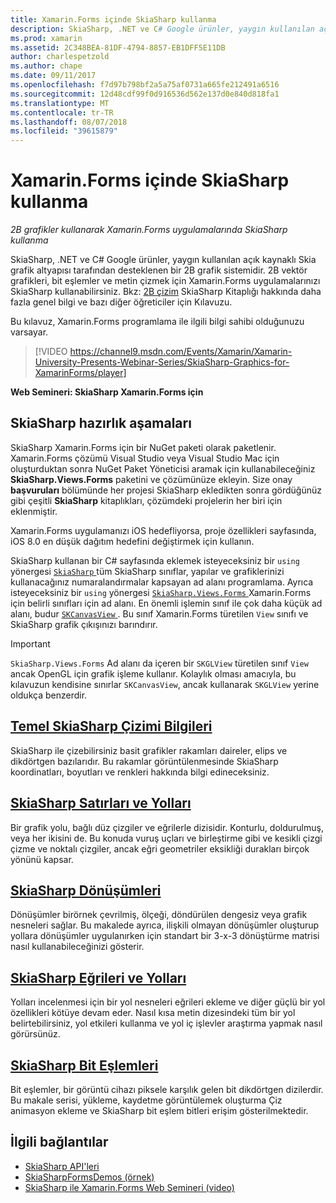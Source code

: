 ```yaml
---
title: Xamarin.Forms içinde SkiaSharp kullanma
description: SkiaSharp, .NET ve C# Google ürünler, yaygın kullanılan açık kaynaklı Skia grafik altyapısı tarafından desteklenen bir 2B grafik sistemidir. Bu kılavuz, 2B grafikler kullanarak Xamarin.Forms uygulamalarında SkiaSharp kullanmayı açıklar.
ms.prod: xamarin
ms.assetid: 2C348BEA-81DF-4794-8857-EB1DFF5E11DB
author: charlespetzold
ms.author: chape
ms.date: 09/11/2017
ms.openlocfilehash: f7d97b798bf2a5a75af0731a665fe212491a6516
ms.sourcegitcommit: 12d48cdf99f0d916536d562e137d0e840d818fa1
ms.translationtype: MT
ms.contentlocale: tr-TR
ms.lasthandoff: 08/07/2018
ms.locfileid: "39615879"
---
```

# <a name="using-skiasharp-in-xamarinforms"></a>Xamarin.Forms içinde SkiaSharp kullanma

_2B grafikler kullanarak Xamarin.Forms uygulamalarında SkiaSharp kullanma_

SkiaSharp, .NET ve C# Google ürünler, yaygın kullanılan açık kaynaklı Skia grafik altyapısı tarafından desteklenen bir 2B grafik sistemidir. 2B vektör grafikleri, bit eşlemler ve metin çizmek için Xamarin.Forms uygulamalarınızı SkiaSharp kullanabilirsiniz. Bkz: [2B çizim](~/graphics-games/skiasharp/index.md) SkiaSharp Kitaplığı hakkında daha fazla genel bilgi ve bazı diğer öğreticiler için Kılavuzu.

Bu kılavuz, Xamarin.Forms programlama ile ilgili bilgi sahibi olduğunuzu varsayar.

> [!VIDEO https://channel9.msdn.com/Events/Xamarin/Xamarin-University-Presents-Webinar-Series/SkiaSharp-Graphics-for-XamarinForms/player]

**Web Semineri: SkiaSharp Xamarin.Forms için**

## <a name="skiasharp-preliminaries"></a>SkiaSharp hazırlık aşamaları

SkiaSharp Xamarin.Forms için bir NuGet paketi olarak paketlenir. Xamarin.Forms çözümü Visual Studio veya Visual Studio Mac için oluşturduktan sonra NuGet Paket Yöneticisi aramak için kullanabileceğiniz **SkiaSharp.Views.Forms** paketini ve çözümünüze ekleyin. Size onay **başvuruları** bölümünde her projesi SkiaSharp ekledikten sonra gördüğünüz gibi çeşitli **SkiaSharp** kitaplıkları, çözümdeki projelerin her biri için eklenmiştir.

Xamarin.Forms uygulamanızı iOS hedefliyorsa, proje özellikleri sayfasında, iOS 8.0 en düşük dağıtım hedefini değiştirmek için kullanın.

SkiaSharp kullanan bir C# sayfasında eklemek isteyeceksiniz bir `using` yönergesi [ `SkiaSharp` ](https://developer.xamarin.com/api/namespace/SkiaSharp/) tüm SkiaSharp sınıflar, yapılar ve grafiklerinizi kullanacağınız numaralandırmalar kapsayan ad alanı programlama. Ayrıca isteyeceksiniz bir `using` yönergesi [ `SkiaSharp.Views.Forms` ](https://developer.xamarin.com/api/namespace/SkiaSharp.Views.Forms/) Xamarin.Forms için belirli sınıfları için ad alanı. En önemli işlemin sınıf ile çok daha küçük ad alanı, budur [ `SKCanvasView` ](https://developer.xamarin.com/api/type/SkiaSharp.Views.Forms.SKCanvasView/). Bu sınıf Xamarin.Forms türetilen `View` sınıfı ve SkiaSharp grafik çıkışınızı barındırır.

> [!IMPORTANT]
> `SkiaSharp.Views.Forms` Ad alanı da içeren bir `SKGLView` türetilen sınıf `View` ancak OpenGL için grafik işleme kullanır. Kolaylık olması amacıyla, bu kılavuzun kendisine sınırlar `SKCanvasView`, ancak kullanarak `SKGLView` yerine oldukça benzerdir.

## <a name="skiasharp-drawing-basicsbasicsindexmd"></a>[Temel SkiaSharp Çizimi Bilgileri](basics/index.md)

SkiaSharp ile çizebilirsiniz basit grafikler rakamları daireler, elips ve dikdörtgen bazılarıdır. Bu rakamlar görüntülenmesinde SkiaSharp koordinatları, boyutları ve renkleri hakkında bilgi edineceksiniz.

## <a name="skiasharp-lines-and-pathspathsindexmd"></a>[SkiaSharp Satırları ve Yolları](paths/index.md)

Bir grafik yolu, bağlı düz çizgiler ve eğrilerle dizisidir. Konturlu, doldurulmuş, veya her ikisini de. Bu konuda vuruş uçları ve birleştirme gibi ve kesikli çizgi çizme ve noktalı çizgiler, ancak eğri geometriler eksikliği durakları birçok yönünü kapsar.

## <a name="skiasharp-transformstransformsindexmd"></a>[SkiaSharp Dönüşümleri](transforms/index.md)

Dönüşümler birörnek çevrilmiş, ölçeği, döndürülen dengesiz veya grafik nesneleri sağlar. Bu makalede ayrıca, ilişkili olmayan dönüşümler oluşturup yollara dönüşümler uygulanırken için standart bir 3-x-3 dönüştürme matrisi nasıl kullanabileceğinizi gösterir.

## <a name="skiasharp-curves-and-pathscurvesindexmd"></a>[SkiaSharp Eğrileri ve Yolları](curves/index.md)

Yolları incelenmesi için bir yol nesneleri eğrileri ekleme ve diğer güçlü bir yol özellikleri kötüye devam eder. Nasıl kısa metin dizesindeki tüm bir yol belirtebilirsiniz, yol etkileri kullanma ve yol iç işlevler araştırma yapmak nasıl görürsünüz.

## <a name="skiasharp-bitmapsbitmapsindexmd"></a>[SkiaSharp Bit Eşlemleri](bitmaps/index.md)

Bit eşlemler, bir görüntü cihazı piksele karşılık gelen bit dikdörtgen dizilerdir. Bu makale serisi, yükleme, kaydetme görüntülemek oluşturma Çiz animasyon ekleme ve SkiaSharp bit eşlem bitleri erişim gösterilmektedir.

## <a name="related-links"></a>İlgili bağlantılar

- [SkiaSharp API'leri](https://developer.xamarin.com/api/root/SkiaSharp/)
- [SkiaSharpFormsDemos (örnek)](https://developer.xamarin.com/samples/xamarin-forms/SkiaSharpForms/Demos/)
- [SkiaSharp ile Xamarin.Forms Web Semineri (video)](https://channel9.msdn.com/Events/Xamarin/Xamarin-University-Presents-Webinar-Series/SkiaSharp-Graphics-for-XamarinForms)
